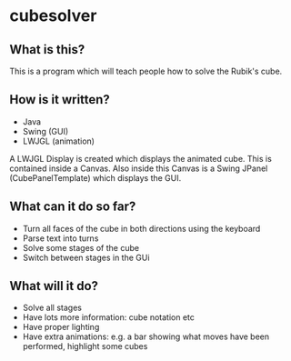 cubesolver
=============
What is this?
-------------
This is a program which will teach people how to solve the Rubik's cube.

How is it written?
-------------
* Java
* Swing (GUI)
* LWJGL (animation)

A LWJGL Display is created which displays the animated cube. This is contained inside a Canvas. 
Also inside this Canvas is a Swing JPanel (CubePanelTemplate) which displays the GUI.

What can it do so far?
-------------
* Turn all faces of the cube in both directions using the keyboard
* Parse text into turns
* Solve some stages of the cube
* Switch between stages in the GUi

What will it do?
-------------
* Solve all stages
* Have lots more information: cube notation etc
* Have proper lighting
* Have extra animations: e.g. a bar showing what moves have been performed, highlight some cubes